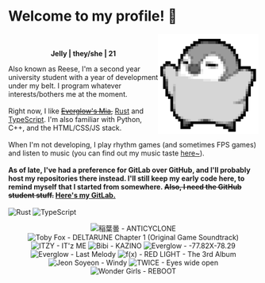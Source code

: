 <h1>Welcome to my profile! 👋</h1>
<img src="penguin.webp" alt="dancing penguin" align="right" width="40%">
<br>
<p align="center"><b>Jelly | they/she | 21</b></p>
<p>
Also known as Reese, I'm a second year university student with a year of development under my belt. I program whatever interests/bothers me at the moment.
<br><br>
Right now, I like <s><a href="https://kprofiles.com/mia-everglow-profile-facts/">Everglow's Mia</a>,</s> <a href="https://www.rust-lang.org/">Rust</a> and <a href="https://www.typescriptlang.org/">TypeScript</a>. I'm also familiar with Python, C++, and the HTML/CSS/JS stack.
<br><br>
When I'm not developing, I play rhythm games (and sometimes FPS games) and listen to music (you can find out my music taste <a href="https://www.last.fm/user/i-dle">here~</a>).
<br><br>
<b>As of late, I've had a preference for GitLab over GitHub, and I'll probably host my repositories there instead. I'll still keep my early code here, to remind myself that I started from somewhere. <s>Also, I need the GitHub student stuff.</s> <a href="https://gitlab.com/rissu">Here's my GitLab.</a></b>
<br><br>
<img alt="Rust" src="https://img.shields.io/badge/Rust-%23000000.svg?&style=for-the-badge&logo=rust&logoColor=white"/> <img alt="TypeScript" src="https://img.shields.io/badge/TypeScript-%233178C6.svg?&style=for-the-badge&logo=typescript&logoColor=white"/>
</p>

<!-- lastfm -->
<p align="center"><img src="https://lastfm.freetls.fastly.net/i/u/64s/a6adbc962e2387dc54cca8cf3d4fb52c.jpg" title="稲葉曇 - ANTICYCLONE"> <img src="https://lastfm.freetls.fastly.net/i/u/64s/356a1f15dc5e3e2b06226390370618bf.jpg" title="Toby Fox - DELTARUNE Chapter 1 (Original Game Soundtrack)"> <img src="https://lastfm.freetls.fastly.net/i/u/64s/b9c8b57042bcd53b726457026b3c63ee.png" title="ITZY - IT'z ME"> <img src="https://lastfm.freetls.fastly.net/i/u/64s/d5c851fbcd5e26877735d694202b5b60.jpg" title="Bibi - KAZINO"> <img src="https://lastfm.freetls.fastly.net/i/u/64s/fa216d5b637d25cf5fcbae07e633061d.jpg" title="Everglow - -77.82X-78.29"> <img src="https://lastfm.freetls.fastly.net/i/u/64s/90b0d3e896d6af8ed6be806666ccb175.jpg" title="Everglow - Last Melody"> <img src="https://lastfm.freetls.fastly.net/i/u/64s/2499644bf7691cc4bf94b840b464195f.jpg" title="f(x) - RED LIGHT - The 3rd Album"> <img src="https://lastfm.freetls.fastly.net/i/u/64s/e0eb47d34512dd137c069071cdcf3ccb.jpg" title="Jeon Soyeon - Windy"> <img src="https://lastfm.freetls.fastly.net/i/u/64s/4f02062dc96115392e5b8b671550dae5.png" title="TWICE - Eyes wide open"> <img src="https://lastfm.freetls.fastly.net/i/u/64s/2a4987226f30b7edac005e50f25a5b0a.png" title="Wonder Girls - REBOOT"> </p>
